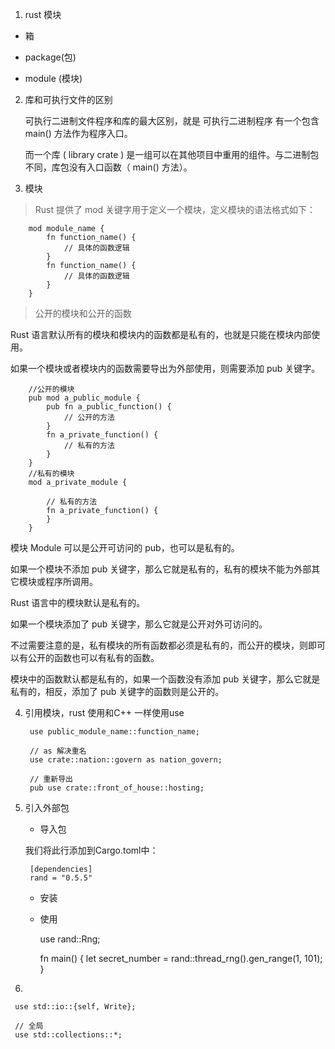 1. rust 模块

+ 箱

+ package(包)

+ module (模块)

2. 库和可执行文件的区别

   可执行二进制文件程序和库的最大区别，就是 可执行二进制程序 有一个包含 main() 方法作为程序入口。

   而一个库 ( library crate ) 是一组可以在其他项目中重用的组件。与二进制包不同，库包没有入口函数（ main() 方法）。

3. 模块 

  > Rust 提供了 mod 关键字用于定义一个模块，定义模块的语法格式如下：

        mod module_name {
            fn function_name() {
                // 具体的函数逻辑
            }
            fn function_name() {
                // 具体的函数逻辑
            }
        }
   > 公开的模块和公开的函数

   Rust 语言默认所有的模块和模块内的函数都是私有的，也就是只能在模块内部使用。

   如果一个模块或者模块内的函数需要导出为外部使用，则需要添加 pub 关键字。

        //公开的模块
        pub mod a_public_module {
            pub fn a_public_function() {
                // 公开的方法
            }
            fn a_private_function() {
                // 私有的方法
            }
        }
        //私有的模块
        mod a_private_module {

            // 私有的方法
            fn a_private_function() {
            }
        }

   模块 Module 可以是公开可访问的 pub，也可以是私有的。

   如果一个模块不添加 pub 关键字，那么它就是私有的，私有的模块不能为外部其它模块或程序所调用。

   Rust 语言中的模块默认是私有的。

   如果一个模块添加了 pub 关键字，那么它就是公开对外可访问的。

   不过需要注意的是，私有模块的所有函数都必须是私有的，而公开的模块，则即可以有公开的函数也可以有私有的函数。

   模块中的函数默认都是私有的，如果一个函数没有添加 pub 关键字，那么它就是私有的，相反，添加了 pub 关键字的函数则是公开的。

4. 引用模块，rust 使用和C++ 一样使用use

        use public_module_name::function_name;

        // as 解决重名
        use crate::nation::govern as nation_govern;

        // 重新导出
        pub use crate::front_of_house::hosting;

5. 引入外部包

   + 导入包

    我们将此行添加到Cargo.toml中：

        [dependencies]
        rand = "0.5.5"
    + 安装

    + 使用

        use rand::Rng;

        fn main() {
            let secret_number = rand::thread_rng().gen_range(1, 101);
        }

6. 

     use std::io::{self, Write};

     // 全局
     use std::collections::*; 